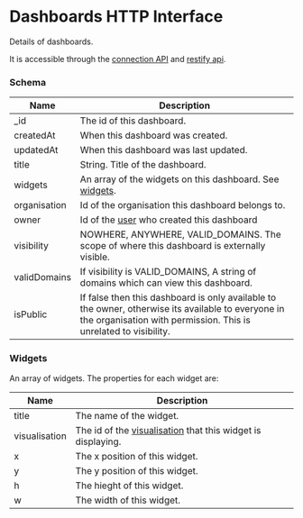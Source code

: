 ---
---

# Dashboards HTTP Interface

Details of dashboards.

It is accessible through the [connection API](/http-connection) and [restify api](/http-models).

### Schema

Name | Description
--- | ---
_id | The id of this dashboard.
createdAt | When this dashboard was created.
updatedAt | When this dashboard was last updated.
title | String. Title of the dashboard.
widgets | An array of the widgets on this dashboard. See [widgets](#widgets).
organisation | Id of the organisation this dashboard belongs to.
owner | Id of the [user](/http-users#schema) who created this dashboard
visibility | NOWHERE, ANYWHERE, VALID_DOMAINS. The scope of where this dashboard is externally visible.
validDomains | If visibility is VALID_DOMAINS, A string of domains which can view this dashboard.
isPublic | If false then this dashboard is only available to the owner, otherwise its available to everyone in the organisation with permission. This is unrelated to visibility.

### Widgets

An array of widgets. The properties for each widget are:

Name | Description
--- | ---
title | The name of the widget.
visualisation | The id of the [visualisation](/http-visualisations#schema) that this widget is displaying.
x | The x position of this widget.
y | The y position of this widget.
h | The hieght of this widget.
w | The width of this widget.


